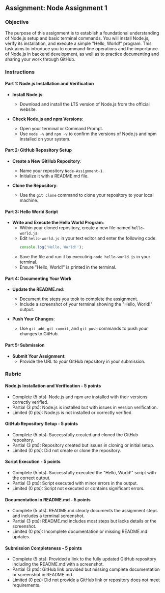## Assignment: Node Assignment 1

### Objective

The purpose of this assignment is to establish a foundational understanding of Node.js setup and basic terminal commands. You will install Node.js, verify its installation, and execute a simple "Hello, World!" program. This task aims to introduce you to command-line operations and the importance of Node.js in backend development, as well as to practice documenting and sharing your work through GitHub.

### Instructions

#### Part 1: Node.js Installation and Verification

- **Install Node.js**:

  - Download and install the LTS version of Node.js from the official website.

- **Check Node.js and npm Versions**:
  - Open your terminal or Command Prompt.
  - Use `node -v` and `npm -v` to confirm the versions of Node.js and npm installed on your system.

#### Part 2: GitHub Repository Setup

- **Create a New GitHub Repository**:

  - Name your repository `Node-Assignment-1`.
  - Initialize it with a README.md file.

- **Clone the Repository**:
  - Use the `git clone` command to clone your repository to your local machine.

#### Part 3: Hello World Script

- **Write and Execute the Hello World Program**:
  - Within your cloned repository, create a new file named `hello-world.js`.
  - Edit `hello-world.js` in your text editor and enter the following code:
    ```js
    console.log('Hello, World!');
    ```
  - Save the file and run it by executing `node hello-world.js` in your terminal.
  - Ensure "Hello, World!" is printed in the terminal.

#### Part 4: Documenting Your Work

- **Update the README.md**:

  - Document the steps you took to complete the assignment.
  - Include a screenshot of your terminal showing the "Hello, World!" output.

- **Push Your Changes**:
  - Use `git add`, `git commit`, and `git push` commands to push your changes to GitHub.

#### Part 5: Submission

- **Submit Your Assignment**:
  - Provide the URL to your GitHub repository in your submission.

### Rubric

#### Node.js Installation and Verification - 5 points

- Complete (5 pts): Node.js and npm are installed with their versions correctly verified.
- Partial (3 pts): Node.js is installed but with issues in version verification.
- Limited (0 pts): Node.js is not installed or correctly verified.

#### GitHub Repository Setup - 5 points

- Complete (5 pts): Successfully created and cloned the GitHub repository.
- Partial (3 pts): Repository created but issues in cloning or initial setup.
- Limited (0 pts): Did not create or clone the repository.

#### Script Execution - 5 points

- Complete (5 pts): Successfully executed the "Hello, World!" script with the correct output.
- Partial (3 pts): Script executed with minor errors in the output.
- Limited (0 pts): Script not executed or contains significant errors.

#### Documentation in README.md - 5 points

- Complete (5 pts): README.md clearly documents the assignment steps and includes a terminal screenshot.
- Partial (3 pts): README.md includes most steps but lacks details or the screenshot.
- Limited (0 pts): Incomplete documentation or missing README.md updates.

#### Submission Completeness - 5 points

- Complete (5 pts): Provided a link to the fully updated GitHub repository including the README.md with a screenshot.
- Partial (3 pts): GitHub link provided but missing complete documentation or screenshot in README.md.
- Limited (0 pts): Did not provide a GitHub link or repository does not meet requirements.
